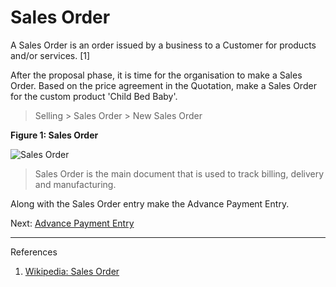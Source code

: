 # Sales Order

<p class="lead"> A Sales Order is an order issued by a business to a Customer for products and/or services. [1]</p>

After the proposal phase, it is time for the organisation to make a Sales Order. Based on the price agreement in the Quotation, make a Sales Order for the custom product 'Child Bed Baby'.

> Selling > Sales Order > New Sales Order

__Figure 1: Sales Order__

![Sales Order](/assets/erpnext_org/images/erpnext/e-t-o-sales-order-childbed.png)

> Sales Order is the main document that is used to track billing, delivery and manufacturing.

Along with the Sales Order entry make the Advance Payment Entry.

Next: [Advance Payment Entry](/user-guide/guide-books/engineer-to-order/advance-payment-entry)


---
References

1. [Wikipedia: Sales Order](http://en.wikipedia.org/wiki/Sales_order)
